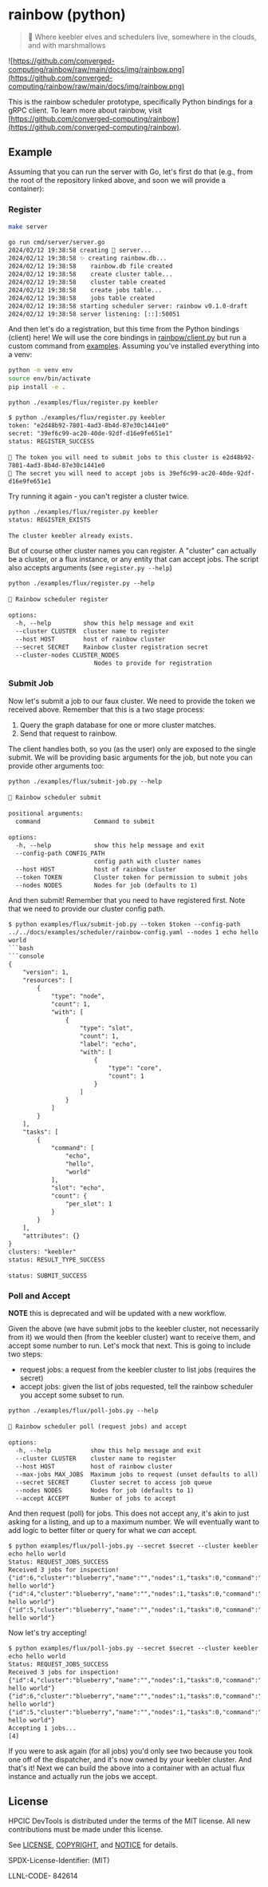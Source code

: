 # rainbow (python)

> 🌈️ Where keebler elves and schedulers live, somewhere in the clouds, and with marshmallows

![https://github.com/converged-computing/rainbow/raw/main/docs/img/rainbow.png](https://github.com/converged-computing/rainbow/raw/main/docs/img/rainbow.png)

This is the rainbow scheduler prototype, specifically Python bindings for a gRPC client. To learn more about rainbow, visit [https://github.com/converged-computing/rainbow](https://github.com/converged-computing/rainbow).

## Example

Assuming that you can run the server with Go, let's first do that (e.g., from the root of the repository linked above, and soon we will provide a container):

### Register

```bash
make server
```
```console
go run cmd/server/server.go
2024/02/12 19:38:58 creating 🌈️ server...
2024/02/12 19:38:58 ✨️ creating rainbow.db...
2024/02/12 19:38:58    rainbow.db file created
2024/02/12 19:38:58    create cluster table...
2024/02/12 19:38:58    cluster table created
2024/02/12 19:38:58    create jobs table...
2024/02/12 19:38:58    jobs table created
2024/02/12 19:38:58 starting scheduler server: rainbow v0.1.0-draft
2024/02/12 19:38:58 server listening: [::]:50051
```

And then let's do a registration, but this time from the Python bindings (client) here! We will use the core bindings in [rainbow/client.py](rainbow/client.py) but run a custom command from [examples](examples). Assuming you've installed everything into a venv:

```bash
python -m venv env
source env/bin/activate
pip install -e .
```

```bash
python ./examples/flux/register.py keebler
```
```console
$ python ./examples/flux/register.py keebler
token: "e2d48b92-7801-4ad3-8b4d-87e30c1441e0"
secret: "39ef6c99-ac20-40de-92df-d16e9fe651e1"
status: REGISTER_SUCCESS

🤫️ The token you will need to submit jobs to this cluster is e2d48b92-7801-4ad3-8b4d-87e30c1441e0
🔐️ The secret you will need to accept jobs is 39ef6c99-ac20-40de-92df-d16e9fe651e1
```

Try running it again - you can't register a cluster twice.

```console
python ./examples/flux/register.py keebler
status: REGISTER_EXISTS

The cluster keebler already exists.
```

But of course other cluster names you can register. A "cluster" can actually be a cluster, or a flux instance, or any entity that can accept jobs. The script also accepts arguments (see `register.py --help`)

```console
python ./examples/flux/register.py --help

🌈️ Rainbow scheduler register

options:
  -h, --help         show this help message and exit
  --cluster CLUSTER  cluster name to register
  --host HOST        host of rainbow cluster
  --secret SECRET    Rainbow cluster registration secret
  --cluster-nodes CLUSTER_NODES
                        Nodes to provide for registration
```

### Submit Job

Now let's submit a job to our faux cluster. We need to provide the token we received above. Remember that this is a two stage process:

1. Query the graph database for one or more cluster matches.
2. Send that request to rainbow.

The client handles both, so you (as the user) only are exposed to the single submit. We will be providing basic arguments for
the job, but note you can provide other arguments too:

```console
python ./examples/flux/submit-job.py --help

🌈️ Rainbow scheduler submit

positional arguments:
  command               Command to submit

options:
  -h, --help            show this help message and exit
  --config-path CONFIG_PATH
                        config path with cluster names
  --host HOST           host of rainbow cluster
  --token TOKEN         Cluster token for permission to submit jobs
  --nodes NODES         Nodes for job (defaults to 1)
```

And then submit! Remember that you need to have registered first. Note that we need to provide our cluster config path.

```console
$ python examples/flux/submit-job.py --token $token --config-path ../../docs/examples/scheduler/rainbow-config.yaml --nodes 1 echo hello world
```bash
```console
{
    "version": 1,
    "resources": [
        {
            "type": "node",
            "count": 1,
            "with": [
                {
                    "type": "slot",
                    "count": 1,
                    "label": "echo",
                    "with": [
                        {
                            "type": "core",
                            "count": 1
                        }
                    ]
                }
            ]
        }
    ],
    "tasks": [
        {
            "command": [
                "echo",
                "hello",
                "world"
            ],
            "slot": "echo",
            "count": {
                "per_slot": 1
            }
        }
    ],
    "attributes": {}
}
clusters: "keebler"
status: RESULT_TYPE_SUCCESS

status: SUBMIT_SUCCESS
```

### Poll and Accept

**NOTE** this is deprecated and will be updated with a new workflow.

Given the above (we have submit jobs to the keebler cluster, not necessarily from it) we would then (from the keebler cluster)
want to receive them, and accept some number to run. Let's mock that next. This is going to include two steps:

 - request jobs: a request from the keebler cluster to list jobs (requires the secret)
 - accept jobs: given the list of jobs requested, tell the rainbow scheduler you accept some subset to run.


```console
python ./examples/flux/poll-jobs.py --help

🌈️ Rainbow scheduler poll (request jobs) and accept

options:
  -h, --help           show this help message and exit
  --cluster CLUSTER    cluster name to register
  --host HOST          host of rainbow cluster
  --max-jobs MAX_JOBS  Maximum jobs to request (unset defaults to all)
  --secret SECRET      Cluster secret to access job queue
  --nodes NODES        Nodes for job (defaults to 1)
  --accept ACCEPT      Number of jobs to accept
```

And then request (poll) for jobs. This does not accept any, it's akin to just asking for a listing, and up to a maximum
number. We will eventually want to add logic to better filter or query for what we _can_ accept.

```console
$ python examples/flux/poll-jobs.py --secret $secret --cluster keebler echo hello world
Status: REQUEST_JOBS_SUCCESS
Received 3 jobs for inspection!
{"id":6,"cluster":"blueberry","name":"","nodes":1,"tasks":0,"command":"echo hello world"}
{"id":4,"cluster":"blueberry","name":"","nodes":1,"tasks":0,"command":"echo hello world"}
{"id":5,"cluster":"blueberry","name":"","nodes":1,"tasks":0,"command":"echo hello world"}
```

Now let's try accepting!

```console
$ python examples/flux/poll-jobs.py --secret $secret --cluster keebler echo hello world
Status: REQUEST_JOBS_SUCCESS
Received 3 jobs for inspection!
{"id":4,"cluster":"blueberry","name":"","nodes":1,"tasks":0,"command":"echo hello world"}
{"id":6,"cluster":"blueberry","name":"","nodes":1,"tasks":0,"command":"echo hello world"}
{"id":5,"cluster":"blueberry","name":"","nodes":1,"tasks":0,"command":"echo hello world"}
Accepting 1 jobs...
[4]
```

If you were to ask again (for all jobs) you'd only see two because you took one off of the dispatcher,
and it's now owned by your keebler cluster.
And that's it! Next we can build the above into a container with an actual flux instance and actually run
the jobs we accept.

## License

HPCIC DevTools is distributed under the terms of the MIT license.
All new contributions must be made under this license.

See [LICENSE](https://github.com/converged-computing/cloud-select/blob/main/LICENSE),
[COPYRIGHT](https://github.com/converged-computing/cloud-select/blob/main/COPYRIGHT), and
[NOTICE](https://github.com/converged-computing/cloud-select/blob/main/NOTICE) for details.

SPDX-License-Identifier: (MIT)

LLNL-CODE- 842614
